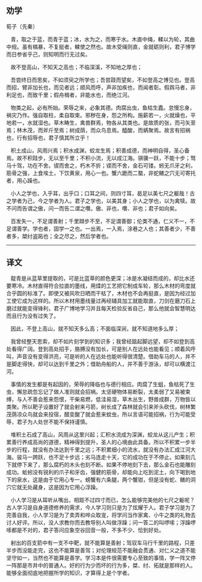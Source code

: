 ## 劝学

荀子〔先秦〕

&nbsp;&nbsp;&nbsp;青，取之于蓝，而青于蓝；冰，水为之，而寒于水。木直中绳，輮以为轮，其曲中规。虽有槁暴，不复挺者，輮使之然也。故木受绳则直，金就砺则利，君子博学而日参省乎己，则知明而行无过矣。

&nbsp;&nbsp;&nbsp;故不登高山，不知天之高也；不临深溪，不知地之厚也；

&nbsp;&nbsp;&nbsp;吾尝终日而思矣，不如须臾之所学也；吾尝跂而望矣，不如登高之博见也。登高而招，臂非加长也，而见者远；顺风而呼，声非加疾也，而闻者彰。假舆马者，非利足也，而致千里；假舟楫者，非能水也，而绝江河。

&nbsp;&nbsp;&nbsp;物类之起，必有所始。荣辱之来，必象其德。肉腐出虫，鱼枯生蠹。怠慢忘身，祸灾乃作。强自取柱，柔自取束。邪秽在身，怨之所构。施薪若一，火就燥也，平地若一，水就湿也。草木畴生，禽兽群焉，物各从其类也。是故质的张，而弓矢至焉；林木茂，而斧斤至焉；树成荫，而众鸟息焉。醯酸，而蜹聚焉。故言有招祸也，行有招辱也，君子慎其所立乎！

&nbsp;&nbsp;&nbsp;积土成山，风雨兴焉；积水成渊，蛟龙生焉；积善成德，而神明自得，圣心备焉。故不积跬步，无以至千里；不积小流，无以成江海。骐骥一跃，不能十步；驽马十驾，功在不舍。锲而舍之，朽木不折；锲而不舍，金石可镂。蚓无爪牙之利，筋骨之强，上食埃土，下饮黄泉，用心一也。蟹六跪而二螯，非蛇鳝之穴无可寄托者，用心躁也。

&nbsp;&nbsp;&nbsp;小人之学也，入乎耳，出乎口；口耳之间，则四寸耳，曷足以美七尺之躯哉！古之学者为己，今之学者为人。君子之学也，以美其身；小人之学也，以为禽犊。故不问而告谓之傲，问一而告二谓之囋。傲、非也，囋、非也；君子如向矣。

&nbsp;&nbsp;&nbsp;百发失一，不足谓善射；千里蹞步不至，不足谓善御；伦类不通，仁义不一，不足谓善学。学也者，固学一之也。一出焉，一入焉，涂巷之人也；其善者少，不善者多，桀纣盗跖也；全之尽之，然后学者也。  



---

 

## 译文

&nbsp;&nbsp;&nbsp;靛青是从蓝草里提取的，可是比蓝草的颜色更深；冰是水凝结而成的，却比水还要寒冷。木材直得符合拉直的墨线，用煣的工艺把它制成车轮，那么木材的弯度就合乎圆的标准了。即使又被风吹日晒而干枯了，木材也不会再挺直，是因为经过加工使它成为这样的。所以木材用墨线量过再经辅具加工就能取直，刀剑在磨刀石上磨过就能变得锋利，君子广博地学习并且每天检验反省自己，那么他就会智慧明达而且行为没有过失了。

&nbsp;&nbsp;&nbsp;因此，不登上高山，就不知天多么高；不面临深涧，就不知道地多么厚；

&nbsp;&nbsp;&nbsp;我曾经整天思索，却不如片刻学到的知识多；我曾经踮起脚远望，却不如登到高处看得广阔。登到高处招手，胳膊没有加长，可是别人在远处也能看见；顺着风呼叫，声音没有变得洪亮，可是听的人在远处也能听得很清楚。借助车马的人，并不是脚走得快，却可以达到千里之外；借助舟船的人，并不善于游泳，却可以横渡江河。

&nbsp;&nbsp;&nbsp;事情的发生都是有起因的，荣辱的降临也与德行相应。肉腐了生蛆，鱼枯死了生虫，懈怠疏忽忘记了做人准则就会招祸。太坚硬物体易断裂，太柔弱了又易被束缚，与人不善会惹来怨恨，干柴易燃，低洼易湿，草木丛生，野兽成群，万物皆以类聚。所以靶子设置好了就会射来弓箭，树长成了森林就会引来斧头砍伐，树林繁茂荫凉众鸟就会来投宿，醋变酸了就会惹来蚊虫，所以言语可能招祸，行为可能受辱，君子为人处世不能不保持谨慎。

&nbsp;&nbsp;&nbsp;堆积土石成了高山，风雨从这里兴起；汇积水流成为深渊，蛟龙从这儿产生；积累善行养成高尚的道德，精神得到提升，圣人的心境由此具备。所以不积累一步半步的行程，就没有办法达到千里之远；不积累细小的流水，就没有办法汇成江河大海。骏马一跨跃，也不足十步远；劣马连走十天，它的成功在于不停止。如果刻几下就停下来了，那么腐朽的木头也刻不断。如果不停地刻下去，那么金石也能雕刻成功。蚯蚓没有锐利的爪子和牙齿，强健的筋骨，却能向上吃到泥土，向下喝到地下的泉水，这是由于它用心专一。螃蟹有六条腿，两个蟹钳，但是没有蛇、鳝的洞穴它就无处藏身，这是因为它用心浮躁。

&nbsp;&nbsp;&nbsp;小人学习是从耳听从嘴出，相距不过四寸而已，怎么能够完美他的七尺之躯呢？古人学习是自身道德修养的需求，今人学习则只是为了炫耀于人。君子学习是为了完善自我，小人学习是为了卖弄和哗众取宠，将学问当作家禽、小牛之类的礼物去讨人好评。所以，没人求教你而去教导别人叫做浮躁；问一答二的叫啰嗦；浮躁啰嗦都是不对的，君子答问应象空谷回音一般，不多不少、恰到好处。

&nbsp;&nbsp;&nbsp;射出的百支箭中有一支不中靶，就不能算是善射；驾驭车马行千里的路程，只差半步而没能走完，这也不能算是善驾；对伦理规范不能融会贯通、对仁义之道不能坚守如一，当然也不能算是善学。学习本是件很需要专心至致的事情，学一阵又停一阵那是市井中的普通人。好的行为少而坏的行为多，桀、纣、拓就是那样的人。能够全面彻底地把握所学的知识，才算得上是个学者。